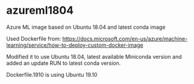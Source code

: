 # azureml1804
Azure ML image based on Ubuntu 18.04 and latest conda image

Used Dockerfile from:
https://docs.microsoft.com/en-us/azure/machine-learning/service/how-to-deploy-custom-docker-image

Modified it to use Ubuntu 18.04, latest available Miniconda version and added an update RUN to latest conda version.

Dockerfile.1910 is using Ubuntu 19.10
